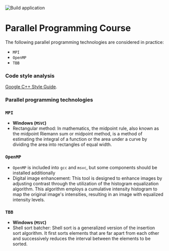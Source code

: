![Build application](https://github.com/allnes/pp_2021_autumn/workflows/Build%20application/badge.svg?branch=master)

# Parallel Programming Course

The following parallel programming technologies are considered in practice:
  * `MPI`
  * `OpenMP`
  * `TBB`

### Code style analysis
[Google C++ Style Guide](https://google.github.io/styleguide/cppguide.html).

### Parallel programming technologies
### `MPI`
  * **Windows (`MSVC`)**
  * Rectangular method: In mathematics, the midpoint rule, also known as the midpoint Riemann sum or midpoint method, is a method of estimating the integral of a function or the area under a curve by dividing the area into rectangles of equal width.

### `OpenMP`
  
  * `OpenMP` is included into `gcc` and `msvc`, but some components should be installed additionally
  * Digital image enhancement: This tool is designed to enhance images by adjusting contrast through the utilization of the histogram equalization algorithm. This algorithm employs a cumulative intensity histogram to map the original image's intensities, resulting in an image with equalized intensity levels.

### `TBB`
  * **Windows (`MSVC`)**
  * Shell sort batcher: Shell sort is a generalized version of the insertion sort algorithm. It first sorts elements that are far apart from each other and successively reduces the interval between the elements to be sorted.
